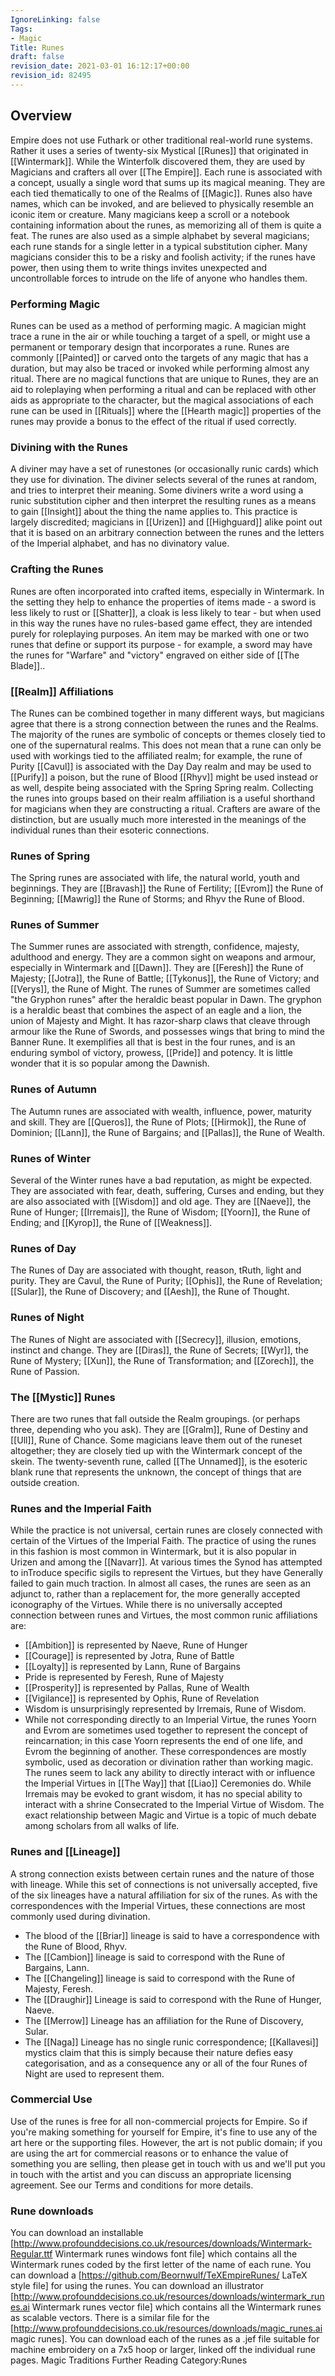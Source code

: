```yaml
---
IgnoreLinking: false
Tags:
- Magic
Title: Runes
draft: false
revision_date: 2021-03-01 16:12:17+00:00
revision_id: 82495
---
```


## Overview
Empire does not use Futhark or other traditional real-world rune systems. Rather it uses a series of twenty-six Mystical [[Runes]] that originated in [[Wintermark]]. While the Winterfolk discovered them, they are used by Magicians and crafters all over [[The Empire]].
Each rune is associated with a concept, usually a single word that sums up its magical meaning. They are each tied thematically to one of the Realms of [[Magic]]. Runes also have names, which can be invoked, and are believed to physically resemble an iconic item or creature. Many magicians keep a scroll or a notebook containing information about the runes, as memorizing all of them is quite a feat.
The runes are also used as a simple alphabet by several magicians; each rune stands for a single letter in a typical substitution cipher. Many magicians consider this to be a risky and foolish activity; if the runes have power, then using them to write things invites unexpected and uncontrollable forces to intrude on the life of anyone who handles them.
### Performing Magic
Runes can be used as a method of performing magic. A magician might trace a rune in the air or while touching a target of a spell, or might use a permanent or temporary design that incorporates a rune. Runes are commonly [[Painted]] or carved onto the targets of any magic that has a duration, but may also be traced or invoked while performing almost any ritual.
There are no magical functions that are unique to Runes, they are an aid to roleplaying when performing a ritual and can be replaced with other aids as appropriate to the character, but the magical associations of each rune can be used in [[Rituals]] where the [[Hearth magic]] properties of the runes may provide a bonus to the effect of the ritual if used correctly.
### Divining with the Runes
A diviner may have a set of runestones (or occasionally runic cards) which they use for divination. The diviner selects several of the runes at random, and tries to interpret their meaning. Some diviners write a word using a runic substitution cipher and then interpret the resulting runes as a means to gain [[Insight]] about the thing the name applies to. This practice is largely discredited; magicians in [[Urizen]] and [[Highguard]] alike point out that it is based on an arbitrary connection between the runes and the letters of the Imperial alphabet, and has no divinatory value.
### Crafting the Runes
Runes are often incorporated into crafted items, especially in Wintermark. In the setting they help to enhance the properties of items made - a sword is less likely to rust or [[Shatter]], a cloak is less likely to tear - but when used in this way the runes have no rules-based game effect, they are intended purely for roleplaying purposes.
An item may be marked with one or two runes that define or support its purpose - for example, a sword may have the runes for "Warfare" and "victory" engraved on either side of [[The Blade]]..
### [[Realm]] Affiliations
The Runes can be combined together in many different ways, but magicians agree that there is a strong connection between the runes and the Realms. The majority of the runes are symbolic of concepts or themes closely tied to one of the supernatural realms. This does not mean that a rune can only be used with workings tied to the affiliated realm; for example, the rune of Purity [[Cavul]] is associated with the Day Day realm and may be used to [[Purify]] a poison, but the rune of Blood [[Rhyv]] might be used instead or as well, despite being associated with the Spring Spring realm. Collecting the runes into groups based on their realm affiliation is a useful shorthand for magicians when they are constructing a ritual. Crafters are aware of the distinction, but are usually much more interested in the meanings of the individual runes than their esoteric connections.
### Runes of Spring
The Spring runes are associated with life, the natural world, youth and beginnings. They are [[Bravash]] the Rune of Fertility; [[Evrom]] the Rune of Beginning; [[Mawrig]] the Rune of Storms; and Rhyv the Rune of Blood.
### Runes of Summer
The Summer runes are associated with strength, confidence, majesty, adulthood and energy. They are a common sight on weapons and armour, especially in Wintermark and [[Dawn]]. They are [[Feresh]] the Rune of Majesty; [[Jotra]], the Rune of Battle; [[Tykonus]], the Rune of Victory; and [[Verys]], the Rune of Might. The runes of Summer are sometimes called "the Gryphon runes" after the heraldic beast popular in Dawn.
The gryphon is a heraldic beast that combines the aspect of an eagle and a lion, the union of Majesty and Might. It has razor-sharp claws that cleave through armour like the Rune of Swords, and possesses wings that bring to mind the Banner Rune. It exemplifies all that is best in the four runes, and is an enduring symbol of victory, prowess, [[Pride]] and potency. It is little wonder that it is so popular among the Dawnish.
### Runes of Autumn
The Autumn runes are associated with wealth, influence, power, maturity and skill. They are [[Queros]], the Rune of Plots; [[Hirmok]], the Rune of Dominion; [[Lann]], the Rune of Bargains; and [[Pallas]], the Rune of Wealth.
### Runes of Winter
Several of the Winter runes have a bad reputation, as might be expected. They are associated with fear, death, suffering, Curses and ending, but they are also associated with [[Wisdom]] and old age. They are [[Naeve]], the Rune of Hunger; [[Irremais]], the Rune of Wisdom; [[Yoorn]], the Rune of Ending; and [[Kyrop]], the Rune of [[Weakness]].
### Runes of Day
The Runes of Day are associated with thought, reason, tRuth, light and purity. They are Cavul, the Rune of Purity; [[Ophis]], the Rune of Revelation; [[Sular]], the Rune of Discovery; and [[Aesh]], the Rune of Thought.
### Runes of Night
The Runes of Night are associated with [[Secrecy]], illusion, emotions, instinct and change. They are [[Diras]], the Rune of Secrets; [[Wyr]], the Rune of Mystery; [[Xun]], the Rune of Transformation; and [[Zorech]], the Rune of Passion.
### The [[Mystic]] Runes
There are two runes that fall outside the Realm groupings. (or perhaps three, depending who you ask). They are [[Gralm]], Rune of Destiny and [[Ull]], Rune of Chance. Some magicians leave them out of the runeset altogether; they are closely tied up with the Wintermark concept of the skein. The twenty-seventh rune, called [[The Unnamed]], is the esoteric blank rune that represents the unknown, the concept of things that are outside creation.
### Runes and the Imperial Faith
While the practice is not universal, certain runes are closely connected with certain of the Virtues of the Imperial Faith. The practice of using the runes in this fashion is most common in Wintermark, but it is also popular in Urizen and among the [[Navarr]]. At various times the Synod has attempted to inTroduce specific sigils to represent the Virtues, but they have Generally failed to gain much traction. In almost all cases, the runes are seen as an adjunct to, rather than a replacement for, the more generally accepted iconography of the Virtues.
While there is no universally accepted connection between runes and Virtues, the most common runic affiliations are:
* [[Ambition]] is represented by Naeve, Rune of Hunger
* [[Courage]] is represented by Jotra, Rune of Battle
* [[Loyalty]] is represented by Lann, Rune of Bargains
* Pride is represented by Feresh, Rune of Majesty
* [[Prosperity]] is represented by Pallas, Rune of Wealth
* [[Vigilance]] is represented by Ophis, Rune of Revelation
* Wisdom is unsurprisingly represented by Irremais, Rune of Wisdom.
* While not corresponding directly to an Imperial Virtue, the runes Yoorn and Evrom are sometimes used together to represent the concept of reincarnation; in this case Yoorn represents the end of one life, and Evrom the beginning of another.
These correspondences are mostly symbolic, used as decoration or divination rather than working magic. The runes seem to lack any ability to directly interact with or influence the Imperial Virtues in [[The Way]] that [[Liao]] Ceremonies do. While Irremais may be evoked to grant wisdom, it has no special ability to interact with a shrine Consecrated to the Imperial Virtue of Wisdom. The exact relationship between Magic and Virtue is a topic of much debate among scholars from all walks of life.
### Runes and [[Lineage]]
A strong connection exists between certain runes and the nature of those with lineage. While this set of connections is not universally accepted, five of the six lineages have a natural affiliation for six of the runes. As with the correspondences with the Imperial Virtues, these connections are most commonly used during divination.
* The blood of the [[Briar]] lineage is said to have a correspondence with the Rune of Blood, Rhyv. 
* The [[Cambion]] lineage is said to correspond with the Rune of Bargains, Lann.
* The [[Changeling]] lineage is said to correspond with the Rune of Majesty, Feresh. 
* The [[Draughir]] Lineage is said to correspond with the Rune of Hunger, Naeve.
* The [[Merrow]] Lineage has an affiliation for the Rune of Discovery, Sular.
* The [[Naga]] Lineage has no single runic correspondence; [[Kallavesi]] mystics claim that this is simply because their nature defies easy categorisation, and as a consequence any or all of the four Runes of Night are used to represent them.
### Commercial Use
Use of the runes is free for all non-commercial projects for Empire. So if you're making something for yourself for Empire, it's fine to use any of the art here or the supporting files.
However, the art is not public domain; if you are using the art for commercial reasons or to enhance the value of something you are selling, then please get in touch with us and we'll put you in touch with the artist and you can discuss an appropriate licensing agreement. See our Terms and conditions for more details.
### Rune downloads
You can download an installable [http://www.profounddecisions.co.uk/resources/downloads/Wintermark-Regular.ttf Wintermark runes windows font file] which contains all the Wintermark runes coded by the first letter of the name of each rune.
You can download a [https://github.com/Beornwulf/TeXEmpireRunes/ LaTeX style file] for using the runes.
You can download an illustrator [http://www.profounddecisions.co.uk/resources/downloads/wintermark_runes.ai Wintermark runes vector file] which contains all the Wintermark runes as scalable vectors. There is a similar file for the [http://www.profounddecisions.co.uk/resources/downloads/magic_runes.ai  magic runes].
You can download each of the runes as a .jef file suitable for machine embroidery on a 7x5 hoop or larger, linked off the individual rune pages.
Magic Traditions Further Reading
Category:Runes